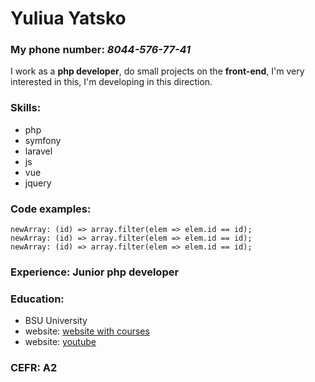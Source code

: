 # Yuliua Yatsko
### My phone number: *8044-576-77-41*

I work as a __php developer__, do small projects on the **front-end**, I'm very interested in this, I'm developing in this direction.

### Skills:
* php
 * symfony
 * laravel
* js
 * vue
 * jquery

### Code examples:
```
newArray: (id) => array.filter(elem => elem.id == id);
newArray: (id) => array.filter(elem => elem.id == id);
newArray: (id) => array.filter(elem => elem.id == id);
```

### Experience: Junior php developer

### Education:
* BSU University
* website: [website with courses](https://coursehunter.net/)
* website: [youtube](https://www.youtube.com/)

### CEFR: A2
